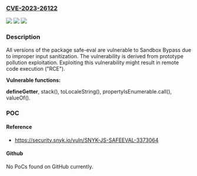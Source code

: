 ### [CVE-2023-26122](https://cve.mitre.org/cgi-bin/cvename.cgi?name=CVE-2023-26122)
![](https://img.shields.io/static/v1?label=Product&message=safe-eval&color=blue)
![](https://img.shields.io/static/v1?label=Version&message=0%3C%20*%20&color=brighgreen)
![](https://img.shields.io/static/v1?label=Vulnerability&message=Sandbox%20Bypass&color=brighgreen)

### Description

All versions of the package safe-eval are vulnerable to Sandbox Bypass due to improper input sanitization. The vulnerability is derived from prototype pollution exploitation.Exploiting this vulnerability might result in remote code execution ("RCE").**Vulnerable functions:**__defineGetter__, stack(), toLocaleString(), propertyIsEnumerable.call(),  valueOf().

### POC

#### Reference
- https://security.snyk.io/vuln/SNYK-JS-SAFEEVAL-3373064

#### Github
No PoCs found on GitHub currently.

